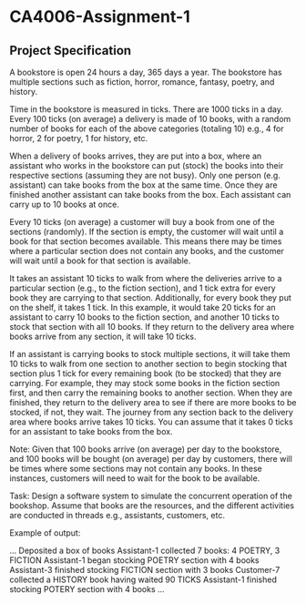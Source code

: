 # CA4006-Assignment-1

## Project Specification

A bookstore is open 24 hours a day, 365 days a year. The bookstore has multiple sections such as fiction, horror, romance, fantasy, poetry, and history.

Time in the bookstore is measured in ticks. There are 1000 ticks in a day. Every 100 ticks (on average) a delivery is made of 10 books, with a random number of books for each of the above categories (totaling 10) e.g., 4 for horror, 2 for poetry, 1 for history, etc.

When a delivery of books arrives, they are put into a box, where an assistant who works in the bookstore can put (stock) the books into their respective sections (assuming they are not busy). Only one person (e.g. assistant) can take books from the box at the same time. Once they are finished another assistant can take books from the box. Each assistant can carry up to 10 books at once. 

Every 10 ticks (on average) a customer will buy a book from one of the sections (randomly). If the section is empty, the customer will wait until a book for that section becomes available. This means there may be times where a particular section does not contain any books, and the customer will wait until a book for that section is available.  

It takes an assistant 10 ticks to walk from where the deliveries arrive to a particular section (e.g., to the fiction section), and 1 tick extra for every book they are carrying to that section. Additionally, for every book they put on the shelf, it takes 1 tick. In this example, it would take 20 ticks for an assistant to carry 10 books to the fiction section, and another 10 ticks to stock that section with all 10 books. If they return to the delivery area where books arrive from any section, it will take 10 ticks. 

If an assistant is carrying books to stock multiple sections, it will take them 10 ticks to walk from one section to another section to begin stocking that section plus 1 tick for every remaining book (to be stocked) that they are carrying. For example, they may stock some books in the fiction section first, and then carry the remaining books to another section. When they are finished, they return to the delivery area to see if there are more books to be stocked, if not, they wait. The journey from any section back to the delivery area where books arrive takes 10 ticks. You can assume that it takes 0 ticks for an assistant to  take books from the box.

Note: Given that 100 books arrive (on average) per day to the bookstore, and 100 books will be bought (on average) per day by customers, there will be times where some sections may not contain any books. In these instances, customers will need to wait for the book to be available. 


Task:
Design a software system to simulate the concurrent operation of the bookshop. Assume that books are the resources, and the different activities are conducted in threads e.g., assistants, customers, etc. 


Example of output:

...
<Tick count> <Thread ID> Deposited a box of books 
<Tick count> <Thread ID> Assistant-1 collected 7 books: 4 POETRY, 3 FICTION
<Tick count> <Thread ID> Assistant-1 began stocking POETRY section with 4 books
<Tick count> <Thread ID> Assistant-3 finished stocking FICTION section with 3 books
<Tick count> <Thread ID> Customer-7 collected a HISTORY book having waited 90 TICKS
<Tick count> <Thread ID> Assistant-1 finished stocking POTERY section with 4 books
...

